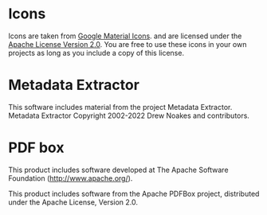 # Icons

Icons are taken from [Google Material Icons](https://material.io/resources/icons/).
and are licensed under the [Apache License Version 2.0](https://www.apache.org/licenses/LICENSE-2.0.txt).
You are free to use these icons in your own projects as long as you include a copy of this license.

# Metadata Extractor

This software includes material from the project Metadata Extractor.
Metadata Extractor Copyright 2002-2022 Drew Noakes and contributors.

# PDF box

This product includes software developed at
The Apache Software Foundation (http://www.apache.org/).

This product includes software from the Apache PDFBox project,
distributed under the Apache License, Version 2.0.
